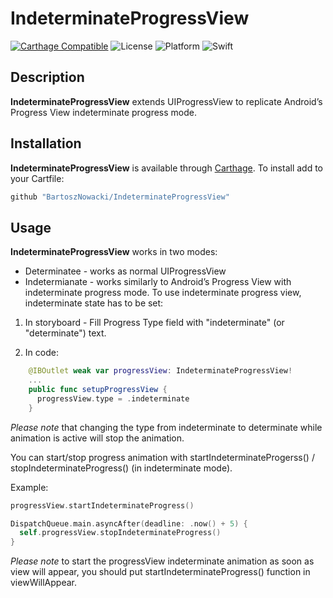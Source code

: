 # IndeterminateProgressView

[![Carthage Compatible](https://img.shields.io/badge/Carthage-compatible-4BC51D.svg?style=flat)](https://github.com/Carthage/Carthage)
![License](https://img.shields.io/badge/licence-GPL--3.0-informational.svg)
![Platform](https://img.shields.io/badge/platform-iOS-lightgrey.svg)
![Swift](https://img.shields.io/badge/swift-5.1-orange.svg)

## Description

**IndeterminateProgressView** extends UIProgressView to replicate Android’s Progress View indeterminate progress mode.

## Installation

**IndeterminateProgressView** is available through [Carthage](https://github.com/Carthage/Carthage).
To install add to your Cartfile:

```ruby
github "BartoszNowacki/IndeterminateProgressView"
```

## Usage
**IndeterminateProgressView** works in two modes:
* Determinatee - works as normal UIProgressView
* Indetermianate - works similarly to Android’s Progress View with indeterminate progress mode. To use indeterminate progress view, indeterminate state has to be set:

1. In storyboard - Fill Progress Type field with "indeterminate" (or "determinate") text.

2. In code:
```swift
    @IBOutlet weak var progressView: IndeterminateProgressView!
    ...
    public func setupProgressView {
      progressView.type = .indeterminate
    }
```

*Please note* that changing the type from indeterminate to determinate while animation is active will stop the animation.

You can start/stop progress animation with startIndeterminateProgerss() / stopIndeterminateProgress() (in indeterminate mode).

Example:

```swift
progressView.startIndeterminateProgress()

DispatchQueue.main.asyncAfter(deadline: .now() + 5) {
  self.progressView.stopIndeterminateProgress()
}
```

*Please note* to start the progressView indeterminate animation as soon as view will appear, you should put startIndeterminateProgress() function in viewWillAppear.
